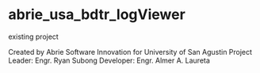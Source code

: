 # abrie_usa_bdtr_logViewer
existing project

Created by Abrie Software Innovation for University of San Agustin
Project Leader: Engr. Ryan Subong
Developer: Engr. Almer A. Laureta
